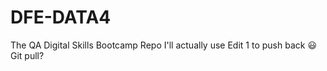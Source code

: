 # DFE-DATA4
The QA Digital Skills Bootcamp Repo I'll actually use
Edit 1 to push back
:smiley:
Git pull?
